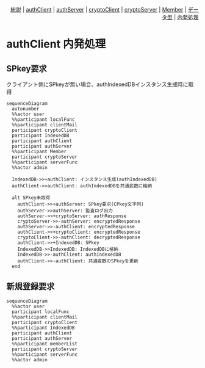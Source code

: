 <div style="text-align: right;">

[総説](spec.md) | [authClient](authClient.md) | [authServer](authServer.md) | [cryptoClient](cryptoClient.md) | [cryptoServer](cryptoServer.md) | [Member](Member.md) | [データ型](typedef.md) | [内発処理](internalProcessing.md)

</div>

# authClient 内発処理

## SPkey要求

クライアント側にSPkeyが無い場合、authIndexedDBインスタンス生成時に取得

```mermaid
sequenceDiagram
  autonumber
  %%actor user
  %%participant localFunc
  %%participant clientMail
  participant cryptoClient
  participant IndexedDB
  participant authClient
  participant authServer
  %%participant Member
  participant cryptoServer
  %%participant serverFunc
  %%actor admin

  IndexedDB->>+authClient: インスタンス生成(authIndexedDB)
  authClient->>authClient: authIndexedDBを共通変数に格納

  alt SPkey未取得
    authClient->>+authServer: SPkey要求(CPkey文字列)
    authServer->>authServer: 監査ログ出力
    authServer->>+cryptoServer: authResponse
    cryptoServer->>-authServer: encryptedResponse
    authServer->>-authClient: encryptedResponse
    authClient->>+cryptoClient: encryptedResponse
    cryptoClient->>-authClient: decryptedResponse
    authClient->>+IndexedDB: SPkey
    IndexedDB->>IndexedDB: IndexedDBに格納
    IndexedDB->>-authClient: authIndexedDB
    authClient->>-authClient: 共通変数のSPkeyを更新
  end
```

## 新規登録要求

```mermaid
sequenceDiagram
  %%actor user
  participant localFunc
  %%participant clientMail
  participant cryptoClient
  %%participant IndexedDB
  participant authClient
  participant authServer
  %%participant memberList
  participant cryptoServer
  %%participant serverFunc
  %%actor admin


```
